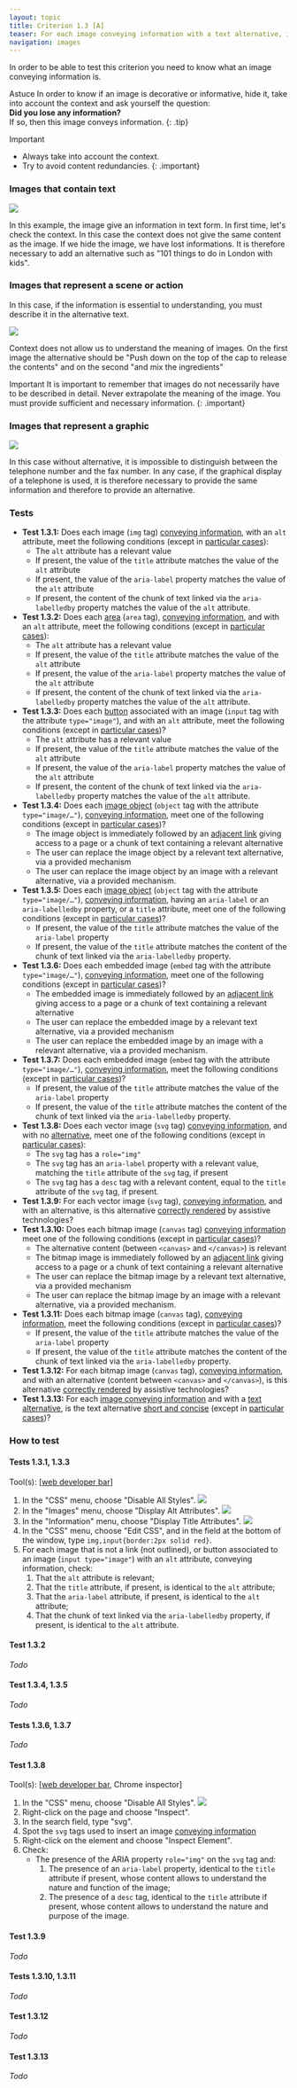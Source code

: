 ```yaml
---
layout: topic
title: Criterion 1.3 [A]
teaser: For each image conveying information with a text alternative, is this alternative relevant (except in particular cases)?
navigation: images
---
```


In order to be able to test this criterion you need to know what an image conveying information is.

<span class="visually-hidden">Astuce</span>
In order to know if an image is decorative or informative, hide it, take into account the context and ask yourself the question:<br>
**Did you lose any information?**<br>
If so, then this image conveys information.
{: .tip}

<span class="visually-hidden">Important</span>
* Always take into account the context.
* Try to avoid content redundancies.
{: .important}

### Images that contain text

![](../../img/images-1.3-1.png)

In this example, the image give an information in text form. In first time, let's check the context.
In this case the context does not give the same content as the image.
If we hide the image, we have lost informations. It is therefore necessary to add an alternative such as "101 things to do in London with kids".

### Images that represent a scene or action

In this case, if the information is essential to understanding, you must describe it in the alternative text.

![](../../img/images-1.3-3.png)

Context does not allow us to understand the meaning of images.
On the first image the alternative should be "Push down on the top of the cap to release the contents" and on the second "and mix the ingredients"

<span class="visually-hidden">Important</span>
It is important to remember that images do not necessarily have to be described in detail. Never extrapolate the meaning of the image. You must provide sufficient and necessary information.
{: .important}

### Images that represent a graphic

![](../../img/images-1.3-2.png)

In this case without alternative, it is impossible to distinguish between the telephone number and the fax number.
In any case, if the graphical display of a telephone is used, it is therefore necessary to provide the same information and therefore to provide an alternative.

### Tests

*   **Test 1.3.1:** Does each image (`img` tag) [conveying information](../../glossary.html#image-conveying-information), with an `alt` attribute, meet the following conditions (except in [particular cases](../../particular-cases.html#criterion-13 "Particular cases for criterion 1.3")):
    *   The `alt` attribute has a relevant value
    *   If present, the value of the `title` attribute matches the value of the `alt` attribute
    *   If present, the value of the `aria-label` property matches the value of the `alt` attribute
    *   If present, the content of the chunk of text linked via the `aria-labelledby` property matches the value of the `alt` attribute.
*   **Test 1.3.2:** Does each [area](../../glossary.html#area-of-an-image-map) (`area` tag), [conveying information](../../glossary.html#image-conveying-information), and with an `alt` attribute, meet the following conditions (except in [particular cases](../../particular-cases.html#criterion-13 "Particular cases for criterion 1.3")):
    *   The `alt` attribute has a relevant value
    *   If present, the value of the `title` attribute matches the value of the `alt` attribute
    *   If present, the value of the `aria-label` property matches the value of the `alt` attribute
    *   If present, the content of the chunk of text linked via the `aria-labelledby` property matches the value of the `alt` attribute.
*   **Test 1.3.3:** Does each [button](../../glossary.html#button-form) associated with an image (`input` tag with the attribute `type="image"`), and with an `alt` attribute, meet the following conditions (except in [particular cases](../../particular-cases.html#criterion-13 "Particular cases for criterion 1.3"))?
    *   The `alt` attribute has a relevant value
    *   If present, the value of the `title` attribute matches the value of the `alt` attribute
    *   If present, the value of the `aria-label` property matches the value of the `alt` attribute
    *   If present, the content of the chunk of text linked via the `aria-labelledby` property matches the value of the `alt` attribute.
*   **Test 1.3.4:** Does each [image object](../../glossary.html#image-object) (`object` tag with the attribute `type="image/…"`), [conveying information](../../glossary.html#image-conveying-information), meet one of the following conditions (except in [particular cases](../../particular-cases.html#criterion-13 "Particular cases for criterion 1.3"))?
    *   The image object is immediately followed by an [adjacent link](../../glossary.html#adjacent-link) giving access to a page or a chunk of text containing a relevant alternative
    *   The user can replace the image object by a relevant text alternative, via a provided mechanism
    *   The user can replace the image object by an image with a relevant alternative, via a provided mechanism.
*   **Test 1.3.5:** Does each [image object](../../glossary.html#image-object) (`object` tag with the attribute `type="image/…"`), [conveying information](../../glossary.html#image-conveying-information), having an `aria-label` or an `aria-labelledby` property, or a `title` attribute, meet one of the following conditions (except in [particular cases](../../particular-cases.html#criterion-13 "Particular cases for criterion 1.3"))?
    *   If present, the value of the `title` attribute matches the value of the `aria-label` property
    *   If present, the value of the `title` attribute matches the content of the chunk of text linked via the `aria-labelledby` property.
*   **Test 1.3.6:** Does each embedded image (`embed` tag with the attribute `type="image/…"`), [conveying information](../../glossary.html#image-conveying-information), meet one of the following conditions (except in [particular cases](../../particular-cases.html#criterion-13 "Particular cases for criterion 1.3"))?
    *   The embedded image is immediately followed by an [adjacent link](../../glossary.html#adjacent-link) giving access to a page or a chunk of text containing a relevant alternative
    *   The user can replace the embedded image by a relevant text alternative, via a provided mechanism
    *   The user can replace the embedded image by an image with a relevant alternative, via a provided mechanism.
*   **Test 1.3.7:** Does each embedded image (`embed` tag with the attribute `type="image/…"`), [conveying information](../../glossary.html#image-conveying-information), meet the following conditions (except in [particular cases](../../particular-cases.html#criterion-13 "Particular cases for criterion 1.3"))?
    *   If present, the value of the `title` attribute matches the value of the `aria-label` property
    *   If present, the value of the `title` attribute matches the content of the chunk of text linked via the `aria-labelledby` property.
*   **Test 1.3.8:** Does each vector image (`svg` tag) [conveying information](../../glossary.html#image-conveying-information), and with no [alternative](../../glossary.html#alternative-svg), meet one of the following conditions (except in [particular cases](../../particular-cases.html#criterion-13 "Particular cases for criterion 1.3")):
    *   The `svg` tag has a `role="img"` 
    *   The `svg` tag has an `aria-label` property with a relevant value, matching the `title` attribute of the `svg` tag, if present
    *   The `svg` tag has a `desc` tag with a relevant content, equal to the `title` attribute of the `svg` tag, if present.
*   **Test 1.3.9:** For each vector image (`svg` tag), [conveying information](../../glossary.html#image-conveying-information), and with an alternative, is this alternative [correctly rendered](../../glossary.html#correctly-rendered-by-assistive-technologies) by assistive technologies?
*   **Test 1.3.10:** Does each bitmap image (`canvas` tag) [conveying information](../../glossary.html#image-conveying-information) meet one of the following conditions (except in [particular cases](../../particular-cases.html#criterion-13 "Particular cases for criterion 1.3"))?
    *   The alternative content (between `<canvas>` and `</canvas>`) is relevant
    *   The bitmap image is immediately followed by an [adjacent link](../../glossary.html#adjacent-link) giving access to a page or a chunk of text containing a relevant alternative
    *   The user can replace the bitmap image by a relevant text alternative, via a provided mechanism
    *   The user can replace the bitmap image by an image with a relevant alternative, via a provided mechanism.
*   **Test 1.3.11:** Does each bitmap image (`canvas` tag), [conveying information](../../glossary.html#image-conveying-information), meet the following conditions (except in [particular cases](../../particular-cases.html#criterion-13 "Particular cases for criterion 1.3"))?
    *   If present, the value of the `title` attribute matches the value of the `aria-label` property
    *   If present, the value of the `title` attribute matches the content of the chunk of text linked via the `aria-labelledby` property.
*   **Test 1.3.12:** For each bitmap image (`canvas` tag), [conveying information](../../glossary.html#image-conveying-information), and with an alternative (content between `<canvas>` and `</canvas>`), is this alternative [correctly rendered](../../glossary.html#correctly-rendered-by-assistive-technologies) by assistive technologies?
*   **Test 1.3.13:** For each [image conveying information](../../glossary.html#image-conveying-information) and with a [text alternative](../../glossary.html#alternative-text-alternative-of-an-image), is the text alternative [short and concise](../../glossary.html#alternative-short-and-concise) (except in [particular cases](../../particular-cases.html#criterion-13 "Particular cases for criterion 1.3"))?

### How to test

#### Tests 1.3.1, 1.3.3

Tool(s): [[web developer bar](../../tools.html#web-developer-bar)]

1. In the "CSS" menu, choose "Disable All Styles".
    ![](../../img/wdb-css.png)
2. In the "Images" menu, choose "Display Alt Attributes".
    ![](../../img/wdb-images-alt.png)
3. In the "Information" menu, choose "Display Title Attributes".
    ![](../../img/wdb-info-title.png)
4. In the "CSS" menu, choose "Edit CSS", and in the field at the bottom of the window, type `img,input{border:2px solid red}`.
5. For each image that is not a link (not outlined), or button associated to an image (`input type="image"`) with an `alt` attribute, conveying information, check:
    1. That the `alt` attribute is relevant;
    2. That the `title` attribute, if present, is identical to the `alt` attribute;
    3. That the `aria-label` attribute, if present, is identical to the `alt` attribute;
    4. That the chunk of text linked via the `aria-labelledby` property, if present, is identical to the `alt` attribute.

#### Test 1.3.2

*Todo*

#### Test 1.3.4, 1.3.5

*Todo*

#### Tests 1.3.6, 1.3.7

*Todo*

#### Test 1.3.8

Tool(s): [[web developer bar](../../tools.html#web-developer-bar), Chrome inspector]

1.  In the "CSS" menu, choose "Disable All Styles".
    ![](../../img/wdb-css.png)
2.  Right-click on the page and choose "Inspect".
3.  In the search field, type "svg".
4.  Spot the `svg` tags used to insert an image [conveying information](../../glossary.html#image-conveying-information)
5.  Right-click on the element and choose "Inspect Element".
6.  Check:
    *   The presence of the ARIA property `role="img"` on the `svg` tag and:
        1.  The presence of an `aria-label` property, identical to the `title` attribute if present, whose content allows to understand the nature and function of the image;
        2.  The presence of a `desc` tag, identical to the `title` attribute if present, whose content allows to understand the nature and purpose of the image.

#### Test 1.3.9

*Todo*

#### Tests 1.3.10, 1.3.11

*Todo*

#### Test 1.3.12

*Todo*

#### Test 1.3.13

*Todo*
